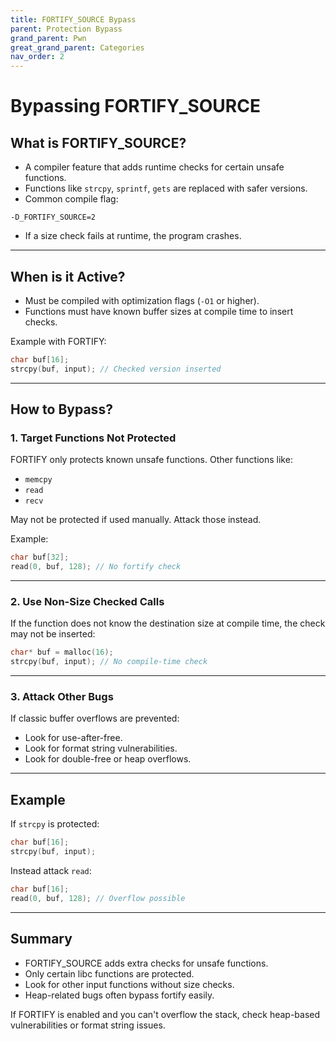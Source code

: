 ```yaml
---
title: FORTIFY_SOURCE Bypass
parent: Protection Bypass
grand_parent: Pwn
great_grand_parent: Categories
nav_order: 2
---
```


# Bypassing FORTIFY_SOURCE

## What is FORTIFY_SOURCE?

- A compiler feature that adds runtime checks for certain unsafe functions.
- Functions like `strcpy`, `sprintf`, `gets` are replaced with safer versions.
- Common compile flag:
```
-D_FORTIFY_SOURCE=2
```
- If a size check fails at runtime, the program crashes.

---

## When is it Active?

- Must be compiled with optimization flags (`-O1` or higher).
- Functions must have known buffer sizes at compile time to insert checks.

Example with FORTIFY:
```c
char buf[16];
strcpy(buf, input); // Checked version inserted
```

---

## How to Bypass?

### 1. Target Functions Not Protected

FORTIFY only protects known unsafe functions. Other functions like:
- `memcpy`
- `read`
- `recv`

May not be protected if used manually. Attack those instead.

Example:
```c
char buf[32];
read(0, buf, 128); // No fortify check
```

---

### 2. Use Non-Size Checked Calls

If the function does not know the destination size at compile time, the check may not be inserted:
```c
char* buf = malloc(16);
strcpy(buf, input); // No compile-time check
```

---

### 3. Attack Other Bugs

If classic buffer overflows are prevented:
- Look for use-after-free.
- Look for format string vulnerabilities.
- Look for double-free or heap overflows.

---

## Example

If `strcpy` is protected:
```c
char buf[16];
strcpy(buf, input);
```

Instead attack `read`:
```c
char buf[16];
read(0, buf, 128); // Overflow possible
```

---

## Summary

- FORTIFY_SOURCE adds extra checks for unsafe functions.
- Only certain libc functions are protected.
- Look for other input functions without size checks.
- Heap-related bugs often bypass fortify easily.

If FORTIFY is enabled and you can't overflow the stack, check heap-based vulnerabilities or format string issues.
